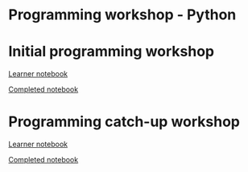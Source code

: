 # Programming workshop - Python

# Initial programming workshop

[Learner notebook](./programming_workshop_learner_notebook.ipynb)

[Completed notebook](./programming_workshop_completed_notebook.ipynb)

# Programming catch-up workshop

[Learner notebook](./python_programming_catch_up_learner_notebook.ipynb)

[Completed notebook](./python_programming_catch_up_completed_notebook.ipynb)
